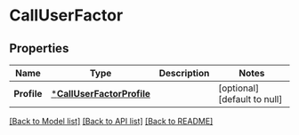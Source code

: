# CallUserFactor

## Properties
Name | Type | Description | Notes
------------ | ------------- | ------------- | -------------
**Profile** | [***CallUserFactorProfile**](CallUserFactorProfile.md) |  | [optional] [default to null]

[[Back to Model list]](../README.md#documentation-for-models) [[Back to API list]](../README.md#documentation-for-api-endpoints) [[Back to README]](../README.md)

